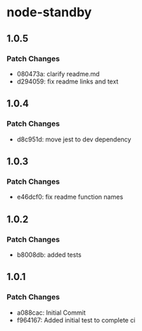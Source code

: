 # node-standby

## 1.0.5

### Patch Changes

- 080473a: clarify readme.md
- d294059: fix readme links and text

## 1.0.4

### Patch Changes

- d8c951d: move jest to dev dependency

## 1.0.3

### Patch Changes

- e46dcf0: fix readme function names

## 1.0.2

### Patch Changes

- b8008db: added tests

## 1.0.1

### Patch Changes

- a088cac: Initial Commit
- f964167: Added initial test to complete ci
